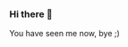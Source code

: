 ### Hi there 👋

<!--
**MU001999/MU001999** is a ✨ _special_ ✨ repository because its `README.md` (this file) appears on your GitHub profile.
Here are some ideas to get you started:
- 🔭 I’m currently working on ...
- 🌱 I’m currently learning ...
- 👯 I’m looking to collaborate on ...
- 🤔 I’m looking for help with ...
- 💬 Ask me about ...
- 📫 How to reach me: ...
- 😄 Pronouns: ...
- ⚡ Fun fact: ...

![Mu00's github stats](https://github-readme-stats.vercel.app/api?username=mu001999&count_private=true&show_icons=true)
-->

You have seen me now, bye ;)
